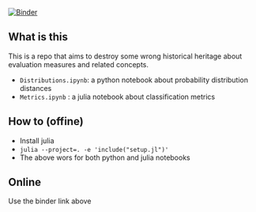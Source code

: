  [![Binder](https://mybinder.org/badge_logo.svg)](https://mybinder.org/v2/git/https%3A%2F%2Fgithub.com%2F00sapo%2Fclassification-metrics/) 

## What is this

This is a repo that aims to destroy some wrong historical heritage about
evaluation measures and related concepts.

* `Distributions.ipynb`: a python notebook about probability distribution distances
* `Metrics.ipynb` : a julia notebook about classification metrics

## How to (offine)

* Install julia
* `julia --project=. -e 'include("setup.jl")'`
* The above wors for both python and julia notebooks

## Online

Use the binder link above
